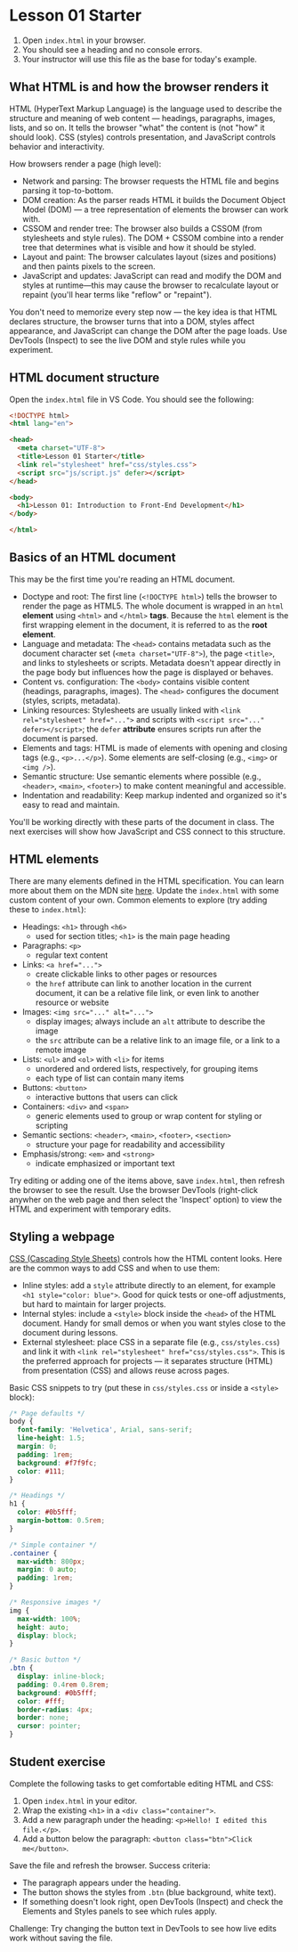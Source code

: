 # Lesson 01 Starter

1. Open `index.html` in your browser.
2. You should see a heading and no console errors.
3. Your instructor will use this file as the base for today's example.

## What HTML is and how the browser renders it

HTML (HyperText Markup Language) is the language used to describe the structure and meaning of web content — headings, paragraphs, images, lists, and so on. It tells the browser "what" the content is (not "how" it should look). CSS (styles) controls presentation, and JavaScript controls behavior and interactivity.

How browsers render a page (high level):

- Network and parsing: The browser requests the HTML file and begins parsing it top-to-bottom.
- DOM creation: As the parser reads HTML it builds the Document Object Model (DOM) — a tree representation of elements the browser can work with.
- CSSOM and render tree: The browser also builds a CSSOM (from stylesheets and style rules). The DOM + CSSOM combine into a render tree that determines what is visible and how it should be styled.
- Layout and paint: The browser calculates layout (sizes and positions) and then paints pixels to the screen.
- JavaScript and updates: JavaScript can read and modify the DOM and styles at runtime—this may cause the browser to recalculate layout or repaint (you'll hear terms like "reflow" or "repaint").

You don't need to memorize every step now — the key idea is that HTML declares structure, the browser turns that into a DOM, styles affect appearance, and JavaScript can change the DOM after the page loads. Use DevTools (Inspect) to see the live DOM and style rules while you experiment.

## HTML document structure

Open the `index.html` file in VS Code. You should see the following:

```html
<!DOCTYPE html>
<html lang="en">

<head>
  <meta charset="UTF-8">
  <title>Lesson 01 Starter</title>
  <link rel="stylesheet" href="css/styles.css">
  <script src="js/script.js" defer></script>
</head>

<body>
  <h1>Lesson 01: Introduction to Front-End Development</h1>
</body>

</html>
```

## Basics of an HTML document

This may be the first time you're reading an HTML document.

- Doctype and root: The first line (`<!DOCTYPE html>`) tells the browser to render the page as HTML5. The whole document is wrapped in an `html` **element** using `<html>` and `</html>` **tags**. Because the `html` element is the first wrapping element in the document, it is referred to as the **root element**.
- Language and metadata: The `<head>` contains metadata such as the document character set (`<meta charset="UTF-8">`), the page `<title>`, and links to stylesheets or scripts. Metadata doesn't appear directly in the page body but influences how the page is displayed or behaves.
- Content vs. configuration: The `<body>` contains visible content (headings, paragraphs, images). The `<head>` configures the document (styles, scripts, metadata).
- Linking resources: Stylesheets are usually linked with `<link rel="stylesheet" href="...">` and scripts with `<script src="..." defer></script>`; the `defer` **attribute** ensures scripts run after the document is parsed.
- Elements and tags: HTML is made of elements with opening and closing tags (e.g., `<p>...</p>`). Some elements are self-closing (e.g., `<img>` or `<img />`).
- Semantic structure: Use semantic elements where possible (e.g., `<header>`, `<main>`, `<footer>`) to make content meaningful and accessible.
- Indentation and readability: Keep markup indented and organized so it's easy to read and maintain.

You'll be working directly with these parts of the document in class. The next exercises will show how JavaScript and CSS connect to this structure.

## HTML elements

There are many elements defined in the HTML specification. You can learn more about them on the MDN site [here](https://developer.mozilla.org/en-US/docs/Web/HTML/Reference/Elements). Update the `index.html` with some custom content of your own. Common elements to explore (try adding these to `index.html`):

- Headings: `<h1>` through `<h6>`
  - used for section titles; `<h1>` is the main page heading
- Paragraphs: `<p>`
  - regular text content
- Links: `<a href="...">`
  - create clickable links to other pages or resources
  - the `href` attribute can link to another location in the current document, it can be a relative file link, or even link to another resource or website
- Images: `<img src="..." alt="...">`
  - display images; always include an `alt` attribute to describe the image
  - the `src` attribute can be a relative link to an image file, or a link to a remote image
- Lists: `<ul>` and `<ol>` with `<li>` for items
  - unordered and ordered lists, respectively, for grouping items
  - each type of list can contain many items
- Buttons: `<button>`
  - interactive buttons that users can click
- Containers: `<div>` and `<span>`
  - generic elements used to group or wrap content for styling or scripting
- Semantic sections: `<header>`, `<main>`, `<footer>`, `<section>`
  - structure your page for readability and accessibility
- Emphasis/strong: `<em>` and `<strong>`
  - indicate emphasized or important text

Try editing or adding one of the items above, save `index.html`, then refresh the browser to see the result. Use the browser DevTools (right-click anywher on the web page and then select the 'Inspect' option) to view the HTML and experiment with temporary edits.

## Styling a webpage

[CSS (Cascading Style Sheets)](https://developer.mozilla.org/en-US/docs/Web/CSS) controls how the HTML content looks. Here are the common ways to add CSS and when to use them:

- Inline styles: add a `style` attribute directly to an element, for example `<h1 style="color: blue">`. Good for quick tests or one-off adjustments, but hard to maintain for larger projects.
- Internal styles: include a `<style>` block inside the `<head>` of the HTML document. Handy for small demos or when you want styles close to the document during lessons.
- External stylesheet: place CSS in a separate file (e.g., `css/styles.css`) and link it with `<link rel="stylesheet" href="css/styles.css">`. This is the preferred approach for projects — it separates structure (HTML) from presentation (CSS) and allows reuse across pages.

Basic CSS snippets to try (put these in `css/styles.css` or inside a `<style>` block):

```css
/* Page defaults */
body {
  font-family: 'Helvetica', Arial, sans-serif;
  line-height: 1.5;
  margin: 0;
  padding: 1rem;
  background: #f7f9fc;
  color: #111;
}

/* Headings */
h1 {
  color: #0b5fff;
  margin-bottom: 0.5rem;
}

/* Simple container */
.container {
  max-width: 800px;
  margin: 0 auto;
  padding: 1rem;
}

/* Responsive images */
img {
  max-width: 100%;
  height: auto;
  display: block;
}

/* Basic button */
.btn {
  display: inline-block;
  padding: 0.4rem 0.8rem;
  background: #0b5fff;
  color: #fff;
  border-radius: 4px;
  border: none;
  cursor: pointer;
}
```

## Student exercise

Complete the following tasks to get comfortable editing HTML and CSS:

1. Open `index.html` in your editor.
2. Wrap the existing `<h1>` in a `<div class="container">`.
3. Add a new paragraph under the heading: `<p>Hello! I edited this file.</p>`.
4. Add a button below the paragraph: `<button class="btn">Click me</button>`.

Save the file and refresh the browser. Success criteria:

- The paragraph appears under the heading.
- The button shows the styles from `.btn` (blue background, white text).
- If something doesn't look right, open DevTools (Inspect) and check the Elements and Styles panels to see which rules apply.

Challenge: Try changing the button text in DevTools to see how live edits work without saving the file.